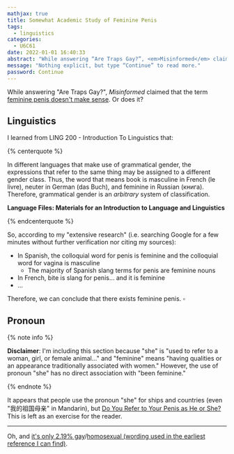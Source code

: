 ```yaml
---
mathjax: true
title: Somewhat Academic Study of Feminine Penis
tags:
  - linguistics
categories:
  - U6C61
date: 2022-01-01 16:40:33
abstract: "While answering “Are Traps Gay?”, <em>Misinformed</em> claimed that the term <a href=\"https://youtu.be/2pSshx4VHOY?t=372\" target=\"_blank\">feminine penis doesn't make sense</a>. Or does it?"
message: "Nothing explicit, but type “Continue” to read more."
password: Continue
---
```


While answering "Are Traps Gay?", *Misinformed* claimed that the term [feminine penis doesn't make sense](https://youtu.be/2pSshx4VHOY?t=372). Or does it?

<!-- more -->

## Linguistics

I learned from LING 200 - Introduction To Linguistics that:

{% centerquote %}

In different languages that make use of grammatical gender, the expressions that refer to the same thing may be assigned to a different gender class. Thus, the word that means book is masculine in French (le livre), neuter in German (das Buch), and feminine in Russian (книга). Therefore, grammatical gender is an *arbitrary* system of classification.

**Language Files: Materials for an Introduction to Language and Linguistics**

{% endcenterquote %}

So, according to my "extensive research" (i.e. searching Google for a few minutes without further verification nor citing my sources):

- In Spanish, the colloquial word for penis is feminine and the colloquial word for vagina is masculine
   - The majority of Spanish slang terms for penis are feminine nouns
- In French, bite is slang for penis... and it is feminine
- ...

Therefore, we can conclude that there exists feminine penis. $\square$

## Pronoun

{% note info %}

**Disclaimer**: I'm including this section because "she" is "used to refer to a woman, girl, or female animal..." and "feminine" means "having qualities or an appearance traditionally associated with women." However, the use of pronoun "she" has no direct association with "been feminine."

{% endnote %}

It appears that people use the pronoun "she" for ships and countries (even "我的祖国母亲" in Mandarin), but [Do You Refer to Your Penis as He or She?](https://www.giantbomb.com/forums/off-topic-31/do-you-refer-to-your-penis-as-he-or-she-541270/) This is left as an exercise for the reader.

---

Oh, and [it's only 2.19% gay](https://www.youtube.com/watch?v=TPtdJTrLNHw)/[homosexual (wording used in the earliest reference I can find)](https://www.hltv.org/forums/threads/1444379/traps-arent-gay).
